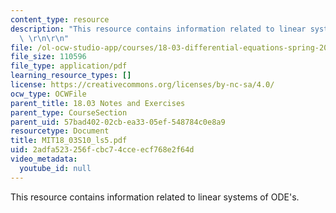 ```yaml
---
content_type: resource
description: "This resource contains information related to linear systems of ODE's.\
  \ \r\n\r\n"
file: /ol-ocw-studio-app/courses/18-03-differential-equations-spring-2010/2adfa523256fcbc74cceecf768e2f64d_MIT18_03S10_ls5.pdf
file_size: 110596
file_type: application/pdf
learning_resource_types: []
license: https://creativecommons.org/licenses/by-nc-sa/4.0/
ocw_type: OCWFile
parent_title: 18.03 Notes and Exercises
parent_type: CourseSection
parent_uid: 57bad402-02cb-ea33-05ef-548784c0e8a9
resourcetype: Document
title: MIT18_03S10_ls5.pdf
uid: 2adfa523-256f-cbc7-4cce-ecf768e2f64d
video_metadata:
  youtube_id: null
---
```

This resource contains information related to linear systems of ODE's. 

